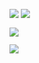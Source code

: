 ![](https://media.giphy.com/media/NKLdcqhwo2f8A/giphy.gif)
![](https://media.giphy.com/media/F5rQlfTXqCJ8c/giphy.gif)

![](https://media.giphy.com/media/OSFtDeRkcsxMY/giphy.gif)

![](https://i.imgur.com/bu8V0VR.gif)
